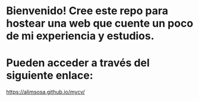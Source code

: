 # Bienvenido! Cree este repo para hostear una web que cuente un poco de mi experiencia y estudios.

# Pueden acceder a través del siguiente enlace:
https://alimsosa.github.io/mycv/
